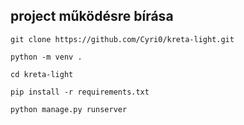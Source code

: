 ## project működésre bírása

`git clone https://github.com/Cyri0/kreta-light.git`

`python -m venv .`

`cd kreta-light`

`pip install -r requirements.txt`

`python manage.py runserver`
